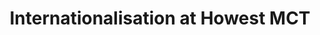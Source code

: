 ---
title: Internationalisation at Howest MCT
description: Howest MCT has a long history of international projects, ranging from short-term projects to long-term internships. This page explains the different opportunities for international students at Howest MCT
layout: international-english
identifier: international-english
type: page
---